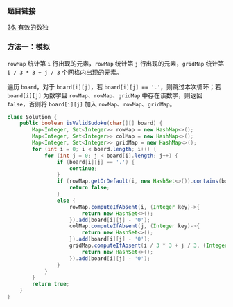 ### 题目链接
[36. 有效的数独](https://leetcode.cn/problems/valid-sudoku)

### 方法一：模拟
`rowMap` 统计第 `i` 行出现的元素，`rowMap` 统计第 `j` 行出现的元素，`gridMap` 统计第 `i / 3 * 3 + j / 3` 个网格内出现的元素。

遍历 `board`，对于 `board[i][j]`，若 `board[i][j] == '.'`，则跳过本次循环；若 `board[i][j]` 为数字且 `rowMap`、`rowMap`、`gridMap` 中存在该数字，则返回 `false`，否则将 `board[i][j]` 加入 `rowMap`、`rowMap`、`gridMap`。

```Java
class Solution {
    public boolean isValidSudoku(char[][] board) {
        Map<Integer, Set<Integer>> rowMap = new HashMap<>();
        Map<Integer, Set<Integer>> colMap = new HashMap<>();
        Map<Integer, Set<Integer>> gridMap = new HashMap<>();
        for (int i = 0; i < board.length; i++) {
            for (int j = 0; j < board[i].length; j++) {
                if (board[i][j] == '.') {
                    continue;
                }
                if (rowMap.getOrDefault(i, new HashSet<>()).contains(board[i][j] - '0') == true || colMap.getOrDefault(j, new HashSet<>()).contains(board[i][j] - '0') == true || gridMap.getOrDefault(i / 3 * 3 + j / 3, new HashSet<>()).contains(board[i][j] - '0') == true) {
                    return false;
                }
                else {
                    rowMap.computeIfAbsent(i, (Integer key)->{
                        return new HashSet<>();
                    }).add(board[i][j] - '0');
                    colMap.computeIfAbsent(j, (Integer key)->{
                        return new HashSet<>();
                    }).add(board[i][j] - '0');
                    gridMap.computeIfAbsent(i / 3 * 3 + j / 3, (Integer key)->{
                        return new HashSet<>();
                    }).add(board[i][j] - '0');
                }
            }
        }
        return true;
    }
}
```